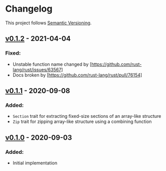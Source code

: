 # Changelog

This project follows [Semantic Versioning](https://semver.org/spec/v2.0.0.html).

## [v0.1.2](https://crates.io/crates/higher_order_functions/0.1.2) - 2021-04-04

### Fixed:
* Unstable function name changed by [https://github.com/rust-lang/rust/issues/63567]
* Docs broken by [https://github.com/rust-lang/rust/pull/76154]

## [v0.1.1](https://crates.io/crates/higher_order_functions/0.1.1) - 2020-09-08

### Added:
* `Section` trait for extracting fixed-size sections of an array-like structure
* `Zip` trait for zipping array-like structure using a combining function

## [v0.1.0](https://crates.io/crates/higher_order_functions/0.1.0) - 2020-09-03

### Added:
* Initial implementation
